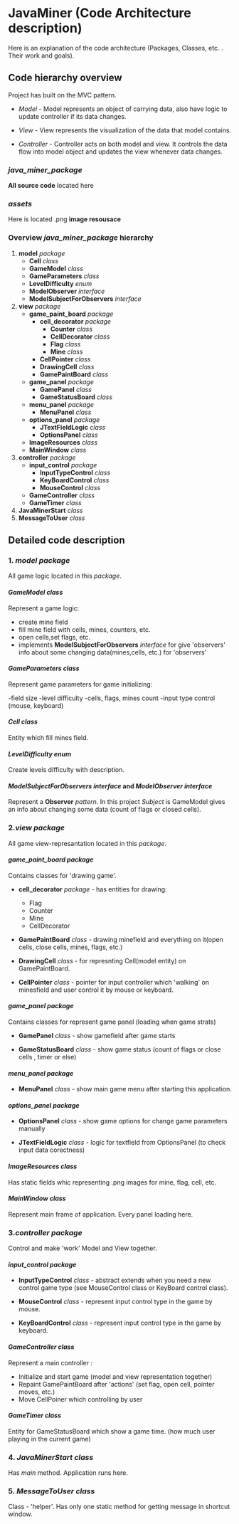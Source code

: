 # JavaMiner (Code Architecture description)
Here is an explanation of the code architecture (Packages, Classes, etc. . Their work and goals).

## Code hierarchy overview
Project has built on the MVC pattern.
- *Model* - Model represents an object of carrying data, 
also have logic to update controller if its data changes.

- *View* - View represents the visualization of the data that model contains.

- *Controller* - Controller acts on both model and view. 
It controls the data flow into model object and updates the view whenever data changes. 

### *java_miner_package* 
**All source code** located here 

### *assets*
Here is located .png **image resousace**

### Overview *java_miner_package* hierarchy 
1. **model** *package*
   - **Cell** *class*
   - **GameModel** *class*
   - **GameParameters** *class*
   - **LevelDifficulty** *enum*
   - **ModelObserver** *interface*
   - **ModelSubjectForObservers** *interface*
2. **view** *package*  
   - **game_paint_board** *package*
     - **cell_decorator** *package*
       - **Counter** *class*
       - **CellDecorator** *class*
       - **Flag** *class*
       - **Mine** *class*
     - **CellPointer** *class*
     - **DrawingCell** *class*
     - **GamePaintBoard** *class*
   - **game_panel** *package*
     - **GamePanel** *class*
     - **GameStatusBoard** *class*
   - **menu_panel** *package*
     - **MenuPanel** *class*
   - **options_panel** *package*
     - **JTextFieldLogic** *class*
     - **OptionsPanel** *class*
   - **ImageResources** *class*
   - **MainWindow** *class*
3. **controller** *package*  
   - **input_control** *package*
     - **InputTypeControl** *class*
     - **KeyBoardControl** *class*
     - **MouseControl** *class*
   - **GameController** *class*
   - **GameTimer** *class*
4. **JavaMinerStart** *class*
5. **MessageToUser** *class*

## Detailed code description


### 1. *model package*
All game logic located in this *package*.

#### *GameModel* *class* 
Represent a game logic:

- create mine field
- fill mine field with cells, mines, counters, etc.
- open cells,set flags, etc.
- implements **ModelSubjectForObservers** *interface* for give 'observers' info about some changing data(mines,cells, etc.) for 'observers'

#### *GameParameters* *class*
Represent game parameters for game initializing:

-field size
-level difficulty
-cells, flags, mines count
-input type control (mouse, keyboard)

#### *Cell* *class*
Entity which fill mines field.

#### *LevelDifficulty* *enum*
Create levels difficulty with description.

#### *ModelSubjectForObservers* *interface* and *ModelObserver* *interface*
Represent a **Observer** *pattern*.
In this project *Subject* is GameModel gives an info about changing some data (count of flags or closed cells).


### 2.*view* *package*
All game view-represantation located in this *package*. 

#### *game_paint_board package*
Contains classes for 'drawing game'.

- **cell_decorator** *package* - has entities for drawing:
  - Flag
  - Counter
  - Mine
  - CellDecorator

- **GamePaintBoard** *class* - drawing minefield and everything on it(open cells, close cells, mines, flags, etc.)

- **DrawingCell** *class* - for represnting Cell(model entity) on GamePaintBoard.

- **CellPointer** *class* - pointer for input controller which 'walking' on minesfield and user control it by mouse or keyboard.

#### *game_panel package*
Contains classes for represent game panel (loading when game strats)

- **GamePanel** *class* - show gamefield after game starts

- **GameStatusBoard** *class* - show game status (count of flags or close cells , timer or else)


#### *menu_panel package*

- **MenuPanel** *class* - show main game menu after starting this application.

#### *options_panel package*

- **OptionsPanel** *class* - show game options for change game parameters manually

- **JTextFieldLogic** *class* - logic for textfield from OptionsPanel (to check input data corectness)

#### *ImageResources class*

Has static fields whic representing .png images for mine, flag, cell, etc.

#### *MainWindow class*

Represent main frame of application. Every panel loading here.


### 3.*controller* *package*
Control and make 'work' Model and View together. 

#### *input_control package*

- **InputTypeControl** *class* - abstract extends when you need a new control game type (see MouseControl class or KeyBoard control class).

- **MouseControl** *class* - represent input control type in the game by mouse.

- **KeyBoardControl** *class* - represent input control type in the game by keyboard.

#### *GameController class*

Represent a main controller : 
- Initialize and start game (model and view representation together)
- Repaint GamePaintBoard after 'actions' (set flag, open cell, pointer moves, etc.)
- Move CellPoiner which controlling by user

#### *GameTimer class*

Entity for GameStatusBoard which show a game time. (how much user playing in the current game) 


### 4. *JavaMinerStart* *class*
Has *main* method. Application runs here.


### 5. *MessageToUser* *class*
 Class - 'helper'. Has only one static method for getting message in shortcut window. 
